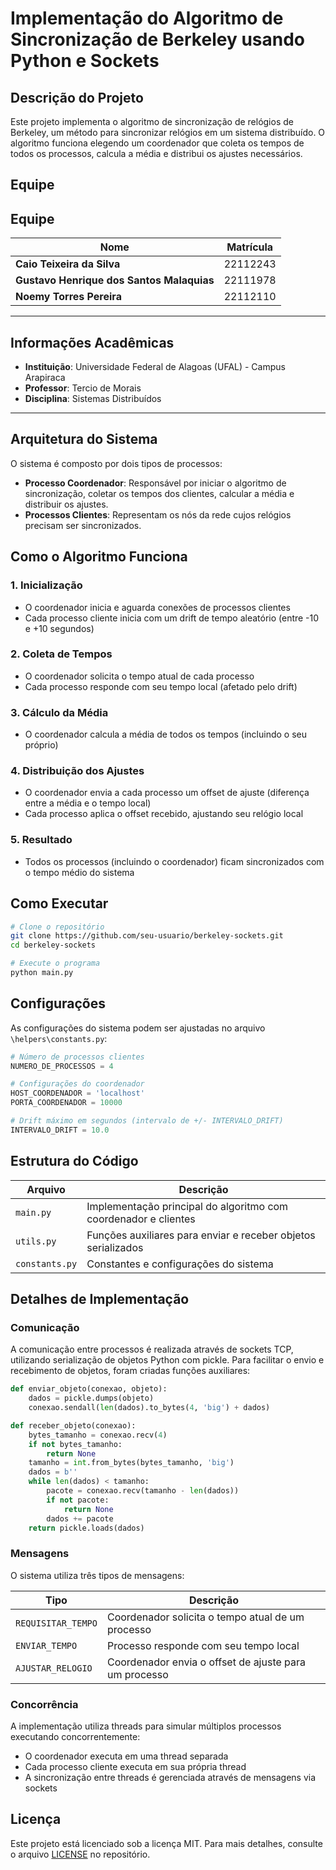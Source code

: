 # Implementação do Algoritmo de Sincronização de Berkeley usando Python e Sockets

## Descrição do Projeto
Este projeto implementa o algoritmo de sincronização de relógios de Berkeley, um método para sincronizar relógios em um sistema distribuído. O algoritmo funciona elegendo um coordenador que coleta os tempos de todos os processos, calcula a média e distribui os ajustes necessários.

## Equipe

## Equipe

| Nome | Matrícula |
|---------------|---------------|
| **Caio Teixeira da Silva** | 22112243 |
| **Gustavo Henrique dos Santos Malaquias** | 22111978 |
| **Noemy Torres Pereira** | 22112110 |

---

## Informações Acadêmicas

- **Instituição**: Universidade Federal de Alagoas (UFAL) - Campus Arapiraca
- **Professor**: Tercio de Morais
- **Disciplina**: Sistemas Distribuídos

---
## Arquitetura do Sistema

O sistema é composto por dois tipos de processos:

- **Processo Coordenador**: Responsável por iniciar o algoritmo de sincronização, coletar os tempos dos clientes, calcular a média e distribuir os ajustes.
- **Processos Clientes**: Representam os nós da rede cujos relógios precisam ser sincronizados.

## Como o Algoritmo Funciona

### 1. Inicialização
- O coordenador inicia e aguarda conexões de processos clientes
- Cada processo cliente inicia com um drift de tempo aleatório (entre -10 e +10 segundos)

### 2. Coleta de Tempos
- O coordenador solicita o tempo atual de cada processo
- Cada processo responde com seu tempo local (afetado pelo drift)

### 3. Cálculo da Média
- O coordenador calcula a média de todos os tempos (incluindo o seu próprio)

### 4. Distribuição dos Ajustes
- O coordenador envia a cada processo um offset de ajuste (diferença entre a média e o tempo local)
- Cada processo aplica o offset recebido, ajustando seu relógio local

### 5. Resultado
- Todos os processos (incluindo o coordenador) ficam sincronizados com o tempo médio do sistema

## Como Executar

```bash
# Clone o repositório
git clone https://github.com/seu-usuario/berkeley-sockets.git
cd berkeley-sockets

# Execute o programa
python main.py
```

## Configurações
As configurações do sistema podem ser ajustadas no arquivo `\helpers\constants.py`:

```python
# Número de processos clientes
NUMERO_DE_PROCESSOS = 4

# Configurações do coordenador
HOST_COORDENADOR = 'localhost'
PORTA_COORDENADOR = 10000

# Drift máximo em segundos (intervalo de +/- INTERVALO_DRIFT)
INTERVALO_DRIFT = 10.0
```

## Estrutura do Código

| Arquivo | Descrição |
|---------|-----------|
| `main.py` | Implementação principal do algoritmo com coordenador e clientes |
| `utils.py` | Funções auxiliares para enviar e receber objetos serializados |
| `constants.py` | Constantes e configurações do sistema |

## Detalhes de Implementação

### Comunicação
A comunicação entre processos é realizada através de sockets TCP, utilizando serialização de objetos Python com pickle. Para facilitar o envio e recebimento de objetos, foram criadas funções auxiliares:

```python
def enviar_objeto(conexao, objeto):
    dados = pickle.dumps(objeto)
    conexao.sendall(len(dados).to_bytes(4, 'big') + dados)

def receber_objeto(conexao):
    bytes_tamanho = conexao.recv(4)
    if not bytes_tamanho:
        return None
    tamanho = int.from_bytes(bytes_tamanho, 'big')
    dados = b''
    while len(dados) < tamanho:
        pacote = conexao.recv(tamanho - len(dados))
        if not pacote:
            return None
        dados += pacote
    return pickle.loads(dados)
```

### Mensagens
O sistema utiliza três tipos de mensagens:

| Tipo | Descrição |
|------|-----------|
| `REQUISITAR_TEMPO` | Coordenador solicita o tempo atual de um processo |
| `ENVIAR_TEMPO` | Processo responde com seu tempo local |
| `AJUSTAR_RELOGIO` | Coordenador envia o offset de ajuste para um processo |

### Concorrência
A implementação utiliza threads para simular múltiplos processos executando concorrentemente:

- O coordenador executa em uma thread separada
- Cada processo cliente executa em sua própria thread
- A sincronização entre threads é gerenciada através de mensagens via sockets

## Licença
Este projeto está licenciado sob a licença MIT. Para mais detalhes, consulte o arquivo [LICENSE](https://github.com/hsm-gustavo/berkeley-sockets/blob/main/LICENSE) no repositório.